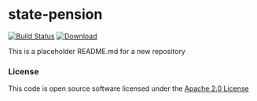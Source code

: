 # state-pension

[![Build Status](https://travis-ci.org/hmrc/state-pension.svg?branch=master)](https://travis-ci.org/hmrc/state-pension) [ ![Download](https://api.bintray.com/packages/hmrc/releases/state-pension/images/download.svg) ](https://bintray.com/hmrc/releases/state-pension/_latestVersion)

This is a placeholder README.md for a new repository

### License

This code is open source software licensed under the [Apache 2.0 License]("http://www.apache.org/licenses/LICENSE-2.0.html")